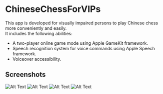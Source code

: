 # ChineseChessForVIPs
This app is developed for visually impaired persons to play Chinese chess more conveniently and easily.  
It includes the following abilities:  
- A two-player online game mode using Apple GameKit framework.  
- Speech recognition system for voice commands using Apple Speech framework.  
- Voiceover accessibility.  

## Screenshots
![Alt Text](https://i.imgur.com/RKoGJ0G.png)
![Alt Text](https://i.imgur.com/lOIRDMG.png)
![Alt Text](https://i.imgur.com/w3cCqSe.png)
![Alt Text](https://i.imgur.com/qSHu1Tx.png)
